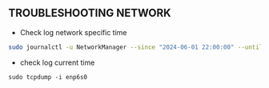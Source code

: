 ## TROUBLESHOOTING NETWORK
- Check log network specific time
```sh
sudo journalctl -u NetworkManager --since "2024-06-01 22:00:00" --until "2024-06-01 23:50:00"
```
- check log current time
```
sudo tcpdump -i enp6s0
```